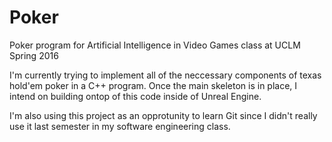 # Poker
Poker program for Artificial Intelligence in Video Games class at UCLM Spring 2016

I'm currently trying to implement all of the neccessary components of texas hold'em poker in a C++ program.
Once the main skeleton is in place, I intend on building ontop of this code inside of Unreal Engine.

I'm also using this project as an opprotunity to learn Git since I didn't really use it last semester in my software engineering class.
